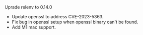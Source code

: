 Uprade relenv to 0.14.0
 - Update openssl to address CVE-2023-5363.
 - Fix bug in openssl setup when openssl binary can't be found.
 - Add M1 mac support.
